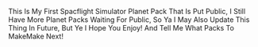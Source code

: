 This Is My First Spacflight Simulator Planet Pack That Is Put Public, I Still Have More Planet Packs Waiting For Public, So Ya I May Also Update This Thing In Future, But Ye I Hope You Enjoy! And Tell Me What Packs To MakeMake Next!
